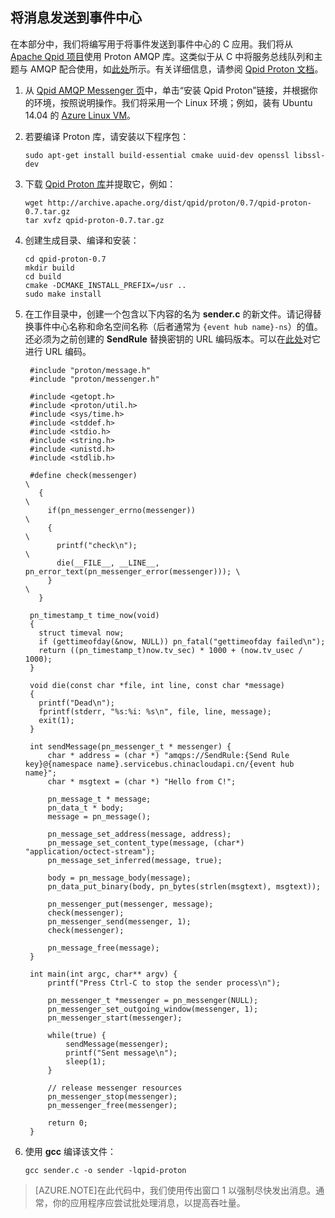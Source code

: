 ## 将消息发送到事件中心
在本部分中，我们将编写用于将事件发送到事件中心的 C 应用。我们将从 [Apache Qpid 项目](http://qpid.apache.org/)使用 Proton AMQP 库。这类似于从 C 中将服务总线队列和主题与 AMQP 配合使用，如[此处](https://code.msdn.microsoft.com/WindowsAzure/Using-Apache-Qpid-Proton-C-afd76504)所示。有关详细信息，请参阅 [Qpid Proton 文档](http://qpid.apache.org/proton/index.html)。

1. 从 [Qpid AMQP Messenger 页](http://qpid.apache.org/components/)中，单击“安装 Qpid Proton”链接，并根据你的环境，按照说明操作。我们将采用一个 Linux 环境；例如，装有 Ubuntu 14.04 的 [Azure Linux VM](/documentation/articles/virtual-machines-linux-quick-create-cli/)。

2. 若要编译 Proton 库，请安装以下程序包：

	```
	sudo apt-get install build-essential cmake uuid-dev openssl libssl-dev
	```

3. 下载 [Qpid Proton 库](http://qpid.apache.org/proton/index.html)并提取它，例如：

	```
	wget http://archive.apache.org/dist/qpid/proton/0.7/qpid-proton-0.7.tar.gz
	tar xvfz qpid-proton-0.7.tar.gz
	```

4. 创建生成目录、编译和安装：

	```
	cd qpid-proton-0.7
	mkdir build
	cd build
	cmake -DCMAKE_INSTALL_PREFIX=/usr ..
	sudo make install
	```

5. 在工作目录中，创建一个包含以下内容的名为 **sender.c** 的新文件。请记得替换事件中心名称和命名空间名称（后者通常为 `{event hub name}-ns`）的值。还必须为之前创建的 **SendRule** 替换密钥的 URL 编码版本。可以在[此处](http://www.w3schools.com/tags/ref_urlencode.asp)对它进行 URL 编码。

	
    	#include "proton/message.h"
    	#include "proton/messenger.h"
    	
    	#include <getopt.h>
    	#include <proton/util.h>
    	#include <sys/time.h>
    	#include <stddef.h>
    	#include <stdio.h>
    	#include <string.h>
    	#include <unistd.h>
    	#include <stdlib.h>
    	
    	#define check(messenger)                                                     \
    	  {                                                                          \
    	    if(pn_messenger_errno(messenger))                                        \
    	    {                                                                        \
    	      printf("check\n");													 \
    	      die(__FILE__, __LINE__, pn_error_text(pn_messenger_error(messenger))); \
    	    }                                                                        \
    	  }  
    	
    	pn_timestamp_t time_now(void)
    	{
    	  struct timeval now;
    	  if (gettimeofday(&now, NULL)) pn_fatal("gettimeofday failed\n");
    	  return ((pn_timestamp_t)now.tv_sec) * 1000 + (now.tv_usec / 1000);
    	}  
    	
    	void die(const char *file, int line, const char *message)
    	{
    	  printf("Dead\n");
    	  fprintf(stderr, "%s:%i: %s\n", file, line, message);
    	  exit(1);
    	}
    	
    	int sendMessage(pn_messenger_t * messenger) {
    		char * address = (char *) "amqps://SendRule:{Send Rule key}@{namespace name}.servicebus.chinacloudapi.cn/{event hub name}";
    		char * msgtext = (char *) "Hello from C!";
    	
    		pn_message_t * message;
    		pn_data_t * body;
    		message = pn_message();
    	
    		pn_message_set_address(message, address);
    		pn_message_set_content_type(message, (char*) "application/octect-stream");
    		pn_message_set_inferred(message, true);
    	
    		body = pn_message_body(message);
    		pn_data_put_binary(body, pn_bytes(strlen(msgtext), msgtext));
    	
    		pn_messenger_put(messenger, message);
    		check(messenger);
    		pn_messenger_send(messenger, 1);
    		check(messenger);
    	
    		pn_message_free(message);
    	}
    	
    	int main(int argc, char** argv) {
    		printf("Press Ctrl-C to stop the sender process\n");
    	
    		pn_messenger_t *messenger = pn_messenger(NULL);
    		pn_messenger_set_outgoing_window(messenger, 1);
    		pn_messenger_start(messenger);
    	
    		while(true) {
    			sendMessage(messenger);
    			printf("Sent message\n");
    			sleep(1);
    		}
    	
    		// release messenger resources
    		pn_messenger_stop(messenger);
    		pn_messenger_free(messenger);
    	
    		return 0;
    	}
    	

6. 使用 **gcc** 编译该文件：

	```
	gcc sender.c -o sender -lqpid-proton
	```

> [AZURE.NOTE]在此代码中，我们使用传出窗口 1 以强制尽快发出消息。通常，你的应用程序应尝试批处理消息，以提高吞吐量。

<!---HONumber=Mooncake_0104_2016-->